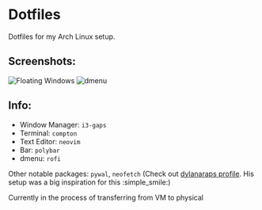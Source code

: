 # Dotfiles
Dotfiles for my Arch Linux setup.

## Screenshots:

![Floating Windows](https://i.imgur.com/bCR83cf.jpg)
![dmenu](https://i.imgur.com/RTDbsYV.png)

## Info:

- Window Manager: `i3-gaps`
- Terminal: `compton`
- Text Editor: `neovim`
- Bar: `polybar`
- dmenu: `rofi`

Other notable packages: `pywal`, `neofetch`
(Check out [dylanaraps profile](https://github.com/dylanaraps). His setup was a big inspiration for this :simple_smile:)









Currently in the process of transferring from VM to physical
